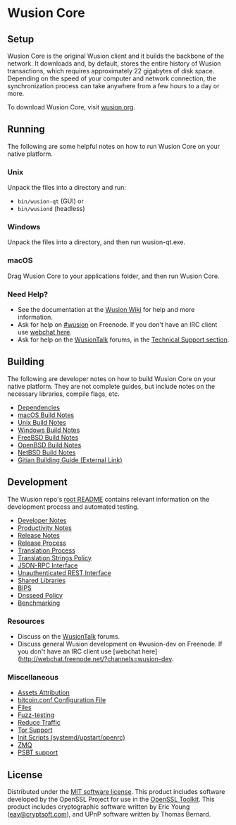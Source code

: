 Wusion Core
=============

Setup
---------------------
Wusion Core is the original Wusion client and it builds the backbone of the network. It downloads and, by default, stores the entire history of Wusion transactions, which requires approximately 22 gigabytes of disk space. Depending on the speed of your computer and network connection, the synchronization process can take anywhere from a few hours to a day or more.

To download Wusion Core, visit [wusion.org](https://wusion.org/).

Running
---------------------
The following are some helpful notes on how to run Wusion Core on your native platform.

### Unix

Unpack the files into a directory and run:

- `bin/wusion-qt` (GUI) or
- `bin/wusiond` (headless)

### Windows

Unpack the files into a directory, and then run wusion-qt.exe.

### macOS

Drag Wusion Core to your applications folder, and then run Wusion Core.

### Need Help?

* See the documentation at the [Wusion Wiki](https://wusion.info/)
for help and more information.
* Ask for help on [#wusion](http://webchat.freenode.net?channels=wusion) on Freenode. If you don't have an IRC client use [webchat here](http://webchat.freenode.net?channels=wusion).
* Ask for help on the [WusionTalk](https://wusiontalk.io/) forums, in the [Technical Support section](https://wusiontalk.io/c/technical-support).

Building
---------------------
The following are developer notes on how to build Wusion Core on your native platform. They are not complete guides, but include notes on the necessary libraries, compile flags, etc.

- [Dependencies](dependencies.md)
- [macOS Build Notes](build-osx.md)
- [Unix Build Notes](build-unix.md)
- [Windows Build Notes](build-windows.md)
- [FreeBSD Build Notes](build-freebsd.md)
- [OpenBSD Build Notes](build-openbsd.md)
- [NetBSD Build Notes](build-netbsd.md)
- [Gitian Building Guide (External Link)](https://github.com/bitcoin-core/docs/blob/master/gitian-building.md)

Development
---------------------
The Wusion repo's [root README](/README.md) contains relevant information on the development process and automated testing.

- [Developer Notes](developer-notes.md)
- [Productivity Notes](productivity.md)
- [Release Notes](release-notes.md)
- [Release Process](release-process.md)
- [Translation Process](translation_process.md)
- [Translation Strings Policy](translation_strings_policy.md)
- [JSON-RPC Interface](JSON-RPC-interface.md)
- [Unauthenticated REST Interface](REST-interface.md)
- [Shared Libraries](shared-libraries.md)
- [BIPS](bips.md)
- [Dnsseed Policy](dnsseed-policy.md)
- [Benchmarking](benchmarking.md)

### Resources
* Discuss on the [WusionTalk](https://wusiontalk.io/) forums.
* Discuss general Wusion development on #wusion-dev on Freenode. If you don't have an IRC client use [webchat here](http://webchat.freenode.net/?channels=wusion-dev.

### Miscellaneous
- [Assets Attribution](assets-attribution.md)
- [bitcoin.conf Configuration File](bitcoin-conf.md)
- [Files](files.md)
- [Fuzz-testing](fuzzing.md)
- [Reduce Traffic](reduce-traffic.md)
- [Tor Support](tor.md)
- [Init Scripts (systemd/upstart/openrc)](init.md)
- [ZMQ](zmq.md)
- [PSBT support](psbt.md)

License
---------------------
Distributed under the [MIT software license](/COPYING).
This product includes software developed by the OpenSSL Project for use in the [OpenSSL Toolkit](https://www.openssl.org/). This product includes
cryptographic software written by Eric Young ([eay@cryptsoft.com](mailto:eay@cryptsoft.com)), and UPnP software written by Thomas Bernard.
